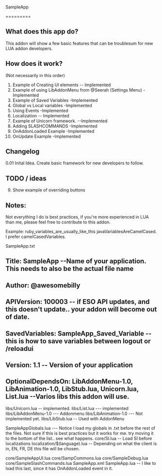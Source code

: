 SampleApp

=========

What does this app do?
----------------

This addon will show a few basic features that can be troublesum for new LUA addon developers.



How does it work?
-----------------
(Not necessarily in this order)
1. Example of Creating UI elements  -- Implemented
2. Example of using LibAddonMenu from @Seerah (Settings Menu)   -Implemented
3. Example of Saved Variables -Implemented
4. Global vs Local variables -Implemented
5. Using Events -Implemented
6. Localization -- Implemented
7. Example of Unicorn framework. --Implemented
8. Adding SLASHCOMMANDS -Implemented
9. OnAddonLoaded Example  -Implemented
10. OnUpdate Example  -Implemented



Changelog
---------

0.01 Inital Idea. 
Create basic framework for new developers to follow.


TODO / ideas
------------
9. Show example of overriding buttons


Notes:
--------------

Not everything I do is best practices, if you're more experienced in LUA than me, please feel free to contribute to this addon. 

Example:
ruby_variables_are_usually_like_this
javaVariablesAreCamelCased.
I prefer camelCasedVariables.




SampleApp.txt
## Title: SampleApp  --Name of your application. This needs to also be the actual file name

## Author: @awesomebilly
## APIVersion: 100003   -- if ESO API updates, and this doesn't update.. your addon will become out of date.
## SavedVariables: SampleApp_Saved_Variable   -- this is how to save variables between logout or /reloadui
## Version: 1.1   -- Version of your application
## OptionalDependsOn: LibAddonMenu-1.0, LibAnimation-1.0, LibStub.lua, Unicorn.lua, List.lua   --Varios libs this addon will use.

libs/Unicorn.lua   --  implemented. 
libs/List.lua   ---  implemented
libs/LibAddonMenu-1.0  --- Addonmenu 
libs/LibAnimation-1.0 --- Not implemented yet.
libs/LibStub.lua      -- Used with AddonMenu

SampleAppGlobals.lua    --- Notice I load my globals in .txt before the rest of the files. Not sure if this is best practices but it works for me.   try moving it to the bottom of the list.. see what happens.
core/SI.lua   -- Load SI before localizations
localization/$(language).lua  -- Depending on what the client is in, EN, FR, DE this file will be chosen.

core/SampleAppUI.lua
core/SampCommons.lua
core/SampleDebug.lua
core/SampleSlashCommands.lua
SampleApp.xml
SampleApp.lua  -- I like to load this last, since it has OnAddonLoaded event in it.

